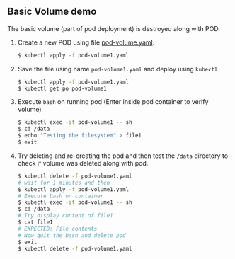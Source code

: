 ## Basic Volume demo

The basic volume (part of pod deployment) is destroyed along with POD.

1.  Create a new POD  using file [pod-volume.yaml](./pod-volume1.yaml).

    ```bash
    $ kubectl apply -f pod-volume1.yaml
    ```

2.  Save the file using name `pod-volume1.yaml` and deploy using `kubectl`

    ```bash
    $ kubectl apply -f pod-volume1.yaml
    $ kubectl get po pod-volume1
    ```

3.  Execute `bash` on running pod (Enter inside pod container to verify volume)

    ```bash
    $ kubectl exec -it pod-volume1 -- sh
    $ cd /data
    $ echo "Testing the filesystem" > file1
    $ exit
    ```

4.  Try deleting and re-creating the pod and then test the `/data` directory to check if volume was deleted along with pod.

    ```bash
    $ kubectl delete -f pod-volume1.yaml
    # wait for 1 minutes and then
    $ kubectl apply -f pod-volume1.yaml
    # Execute bash on container 
    $ kubectl exec -it pod-volume1 -- sh
    $ cd /data
    # Try display content of file1
    $ cat file1
    # EXPECTED: File contents
    # Now quit the bash and delete pod
    $ exit
    $ kubectl delete -f pod-volume1.yaml
    ```